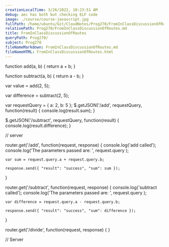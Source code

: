 ```yaml
---
creationLocalTime: 3/26/2022, 10:23:51 AM
debug: aec has both but checking ELF code
image: ./course/course-javascript.jpg
fullPath: /home/ubuntu/Git/CloudNotes/Prog270/FromInClassDiscussionOfRoutes.md
relativePath: Prog270/FromInClassDiscussionOfRoutes.md
title: FromInClassDiscussionOfRoutes
queryPath: Prog270/
subject: Prog270
fileNameMarkdown: FromInClassDiscussionOfRoutes.md
fileNameHTML: FromInClassDiscussionOfRoutes.html
---
```



<!-- toc -->
<!-- tocstop -->

function add(a, b) {
	return a + b;
}

function subtract(a, b) {
	return a - b;
}


var value = add(2, 5);

var difference = subtract(2, 5);


var requestQuery = { a: 2, b: 5 };
$.getJSON('/add', requestQuery, function(result) {
	console.log(result.sum);
}

$.getJSON('/subtract', requestQuery, function(result) {
	console.log(result.difference);
}


// server

router.get('/add', function(request, response) { 
    console.log('add called');
    console.log('The parameters passed are: ', request.query );
    
    var sum = request.query.a + request.query.b;
    
    response.send({ "result": "success", "sum": sum });
}

router.get('/subtract', function(request, response) { 
    console.log('subtract called');
    console.log('The parameters passed are: ', request.query );
    
    var difference = request.query.a - request.query.b;
    
    response.send({ "result": "success", "sum": difference });
}

router.get('/divide', function(request, response) { 
}


// Server
